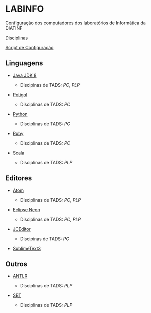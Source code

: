 # LABINFO
Configuração dos computadores dos laboratórios de Informática da DIATINF

[Disciplinas](/disciplinas.md)

[Script de Configuração](/software/labinfo.sh)

## Linguagens

  + [Java JDK 8](/software/Java8.md)
    + Discipinas de TADS: _PC, PLP_

  + [Potigol](https://github.com/potigol/potigol)
    + Disciplinas de TADS: _PC_

  + [Python](/software/Python.md)
    + Disciplinas de TADS: _PC_

  + [Ruby](/software/Ruby.md)
    + Disciplinas de TADS: _PC_
    
  + [Scala](https://www.scala-lang.org/download/install.html)
    + Disciplinas de TADS: _PLP_

## Editores

  + [Atom](/software/Atom.md)
    + Disciplinas de TADS: _PC, PLP_

  + [Eclipse Neon](http://ubuntuhandbook.org/index.php/2016/01/how-to-install-the-latest-eclipse-in-ubuntu-16-04-15-10/)
    + Disciplinas de TADS: _PC, PLP_
     
  + [JCEditor](https://github.com/cristian-henrique/JCEditor)
    + Discipinas de TADS:  *PC*
    
  + [SublimeText3](/software/SublimeText3.md)
    
    
  

## Outros

  + [ANTLR](/software/Antlr.md)
    + Disciplinas de TADS: *PLP*
    
  + [SBT](/software/sbt.md)
    + Disciplinas de TADS: *PLP*


